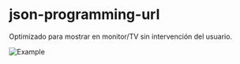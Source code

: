 # json-programming-url

Optimizado para mostrar en monitor/TV sin intervención del usuario.

![Example](https://github.com/n7rc/json-programming-url/blob/master/example/example.png)
